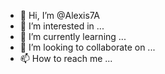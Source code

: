 - 👋 Hi, I’m @Alexis7A
- 👀 I’m interested in ...
- 🌱 I’m currently learning ...
- 💞️ I’m looking to collaborate on ...
- 📫 How to reach me ...

<!---
Alexis7A/Alexis7A is a ✨ special ✨ repository because its `README.md` (this file) appears on your GitHub profile.
You can click the Preview link to take a look at your changes.
--->
